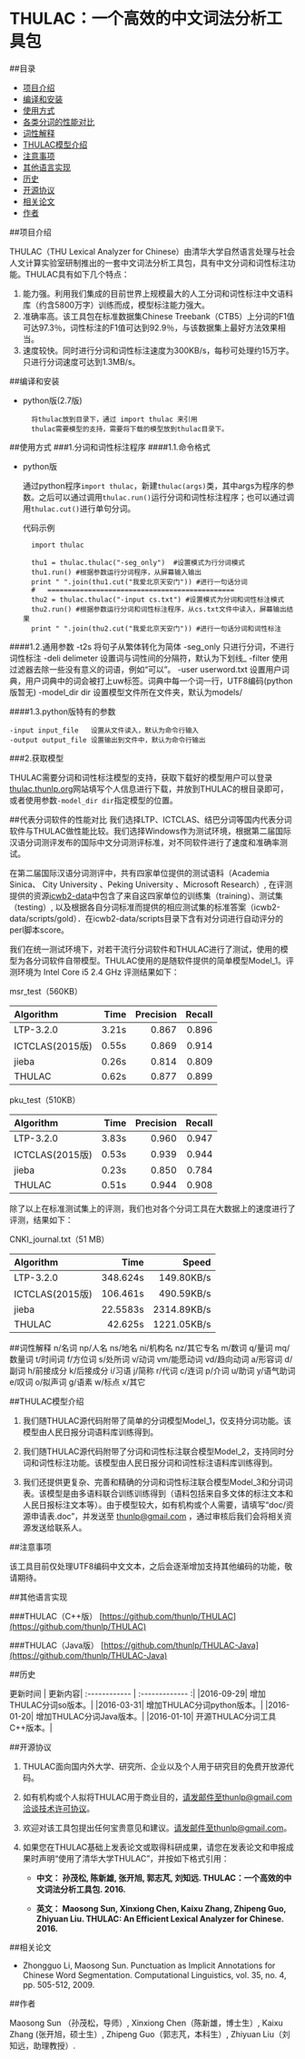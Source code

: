 # THULAC：一个高效的中文词法分析工具包
##目录
* [项目介绍](#项目介绍)
* [编译和安装](#编译和安装)
* [使用方式](#使用方式)
* [各类分词的性能对比](#各类分词的性能对比)
* [词性解释](#词性解释)
* [THULAC模型介绍](#THULAC模型介绍)
* [注意事项](#注意事项)
* [其他语言实现](#其他语言实现)
* [历史](#历史)
* [开源协议](#开源协议)
* [相关论文](#相关论文)
* [作者](#作者)

##项目介绍

THULAC（THU Lexical Analyzer for Chinese）由清华大学自然语言处理与社会人文计算实验室研制推出的一套中文词法分析工具包，具有中文分词和词性标注功能。THULAC具有如下几个特点：

1. 能力强。利用我们集成的目前世界上规模最大的人工分词和词性标注中文语料库（约含5800万字）训练而成，模型标注能力强大。
2. 准确率高。该工具包在标准数据集Chinese Treebank（CTB5）上分词的F1值可达97.3％，词性标注的F1值可达到92.9％，与该数据集上最好方法效果相当。
3. 速度较快。同时进行分词和词性标注速度为300KB/s，每秒可处理约15万字。只进行分词速度可达到1.3MB/s。

##编译和安装
* python版(2.7版)
		
		将thulac放到目录下，通过 import thulac 来引用
		thulac需要模型的支持，需要将下载的模型放到thulac目录下。
		
##使用方式
###1.分词和词性标注程序
####1.1.命令格式
* python版
	
	通过python程序`import thulac`，新建`thulac(args)`类，其中args为程序的参数。之后可以通过调用`thulac.run()`运行分词和词性标注程序；也可以通过调用`thulac.cut()`进行单句分词。
	
	代码示例
		
		import thulac
		
		thu1 = thulac.thulac("-seg_only")  #设置模式为行分词模式
		thu1.run() #根据参数运行分词程序，从屏幕输入输出
		print " ".join(thu1.cut("我爱北京天安门")) #进行一句话分词
		#	==============================================
		thu2 = thulac.thulac("-input cs.txt") #设置模式为分词和词性标注模式
		thu2.run() #根据参数运行分词和词性标注程序，从cs.txt文件中读入，屏幕输出结果
		print " ".join(thu2.cut("我爱北京天安门")) #进行一句话分词和词性标注
		

####1.2.通用参数
	-t2s			    将句子从繁体转化为简体
	-seg_only		    只进行分词，不进行词性标注
	-deli delimeter		设置词与词性间的分隔符，默认为下划线_
	-filter				使用过滤器去除一些没有意义的词语，例如“可以”。
	-user userword.txt	设置用户词典，用户词典中的词会被打上uw标签。词典中每一个词一行，UTF8编码(python版暂无)
	-model_dir dir		设置模型文件所在文件夹，默认为models/
	
####1.3.python版特有的参数

	-input input_file	设置从文件读入，默认为命令行输入
	-output output_file	设置输出到文件中，默认为命令行输出

###2.获取模型

THULAC需要分词和词性标注模型的支持，获取下载好的模型用户可以登录[thulac.thunlp.org](http://thulac.thunlp.org)网站填写个人信息进行下载，并放到THULAC的根目录即可，或者使用参数`-model_dir dir`指定模型的位置。

##代表分词软件的性能对比
我们选择LTP、ICTCLAS、结巴分词等国内代表分词软件与THULAC做性能比较。我们选择Windows作为测试环境，根据第二届国际汉语分词测评发布的国际中文分词测评标准，对不同软件进行了速度和准确率测试。

在第二届国际汉语分词测评中，共有四家单位提供的测试语料（Academia Sinica、 City University 、Peking University 、Microsoft Research）, 在评测提供的资源[icwb2-data](http://www.sighan.org/bakeoff2005/)中包含了来自这四家单位的训练集（training）、测试集（testing）, 以及根据各自分词标准而提供的相应测试集的标准答案（icwb2-data/scripts/gold）．在icwb2-data/scripts目录下含有对分词进行自动评分的perl脚本score。

我们在统一测试环境下，对若干流行分词软件和THULAC进行了测试，使用的模型为各分词软件自带模型。THULAC使用的是随软件提供的简单模型Model_1。评测环境为 Intel Core i5 2.4 GHz 评测结果如下：

msr_test（560KB）

|Algorithm | Time| Precision | Recall|
|:------------|-------------:|------------:|-------:|
|LTP-3.2.0 | 3.21s  | 0.867 | 0.896|
|ICTCLAS(2015版) | 0.55s | 0.869 | 0.914|
|jieba|0.26s|0.814|0.809|
|THULAC | 0.62s  | 0.877 | 0.899|

pku_test（510KB）

|Algorithm | Time| Precision | Recall|
|:------------|-------------:|------------:|-------:|
|LTP-3.2.0 | 3.83s  | 0.960 | 0.947|
|ICTCLAS(2015版) | 0.53s | 0.939 | 0.944|
|jieba|0.23s|0.850|0.784|
|THULAC | 0.51s  | 0.944 | 0.908|

除了以上在标准测试集上的评测，我们也对各个分词工具在大数据上的速度进行了评测，结果如下：

CNKI_journal.txt（51 MB）

|Algorithm | Time | Speed |
|:------------|-------------:|------------:|
|LTP-3.2.0 | 348.624s  | 149.80KB/s|
|ICTCLAS(2015版) | 106.461s | 490.59KB/s|
|jieba|22.5583s|2314.89KB/s|
|THULAC | 42.625s  | 1221.05KB/s|


##词性解释
	n/名词 np/人名 ns/地名 ni/机构名 nz/其它专名
	m/数词 q/量词 mq/数量词 t/时间词 f/方位词 s/处所词
	v/动词 vm/能愿动词 vd/趋向动词 a/形容词 d/副词
	h/前接成分 k/后接成分 i/习语 j/简称
	r/代词 c/连词 p/介词 u/助词 y/语气助词
	e/叹词 o/拟声词 g/语素 w/标点 x/其它 
	
##THULAC模型介绍
1. 我们随THULAC源代码附带了简单的分词模型Model_1，仅支持分词功能。该模型由人民日报分词语料库训练得到。

2. 我们随THULAC源代码附带了分词和词性标注联合模型Model_2，支持同时分词和词性标注功能。该模型由人民日报分词和词性标注语料库训练得到。

3. 我们还提供更复杂、完善和精确的分词和词性标注联合模型Model_3和分词词表。该模型是由多语料联合训练训练得到（语料包括来自多文体的标注文本和人民日报标注文本等）。由于模型较大，如有机构或个人需要，请填写“doc/资源申请表.doc”，并发送至 thunlp@gmail.com ，通过审核后我们会将相关资源发送给联系人。


##注意事项

该工具目前仅处理UTF8编码中文文本，之后会逐渐增加支持其他编码的功能，敬请期待。

##其他语言实现

###THULAC（C++版）
[https://github.com/thunlp/THULAC](https://github.com/thunlp/THULAC)

###THULAC（Java版）
[https://github.com/thunlp/THULAC-Java](https://github.com/thunlp/THULAC-Java)

##历史

更新时间 | 更新内容|
:------------ | :------------- :| 
|2016-09-29| 增加THULAC分词so版本。|
|2016-03-31| 增加THULAC分词python版本。|
|2016-01-20| 增加THULAC分词Java版本。|
|2016-01-10| 开源THULAC分词工具C++版本。|


##开源协议
1. THULAC面向国内外大学、研究所、企业以及个人用于研究目的免费开放源代码。
2. 如有机构或个人拟将THULAC用于商业目的，请发邮件至thunlp@gmail.com洽谈技术许可协议。
3. 欢迎对该工具包提出任何宝贵意见和建议。请发邮件至thunlp@gmail.com。
4. 如果您在THULAC基础上发表论文或取得科研成果，请您在发表论文和申报成果时声明“使用了清华大学THULAC”，并按如下格式引用：
	
	* **中文： 孙茂松, 陈新雄, 张开旭, 郭志芃, 刘知远. THULAC：一个高效的中文词法分析工具包. 2016.**
	
	* **英文： Maosong Sun, Xinxiong Chen, Kaixu Zhang, Zhipeng Guo, Zhiyuan Liu. THULAC: An Efficient Lexical Analyzer for Chinese. 2016.**
		
   
##相关论文
* Zhongguo Li, Maosong Sun. Punctuation as Implicit Annotations for Chinese Word Segmentation. Computational Linguistics, vol. 35, no. 4, pp. 505-512, 2009.

   
##作者

Maosong Sun （孙茂松，导师）,  Xinxiong Chen（陈新雄，博士生）,  Kaixu Zhang (张开旭，硕士生）,  Zhipeng Guo（郭志芃，本科生）,  Zhiyuan Liu（刘知远，助理教授）.
